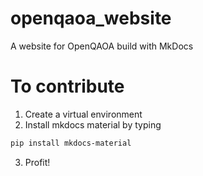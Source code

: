 # openqaoa_website
A website for OpenQAOA build with MkDocs

# To contribute

1. Create a virtual environment
2. Install mkdocs material by typing

```bash
pip install mkdocs-material
```

3. Profit! 